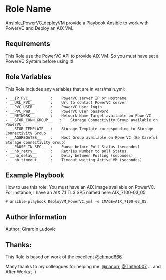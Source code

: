 Role Name
=========

Ansible_PowerVC_deployVM provide a Playbook Ansible to work with PowerVC and Deploy an AIX VM.

Requirements
------------

This Role use the PowerVC API to provide AIX VM. So you must have set a PowerVC System before using it!

Role Variables
--------------

This Role includes any variables that are in vars/main.yml:


	- __IP_PVC__		:	 PowerVC server IP or Hostname 
	- __URL_PVC__		:	 Url to contact PowerVC server
	- __PVC_USER__		:	 PowerVC User login
	- __PVC_PWD__		:	 PowerVC User password
	- __NETWORK__		:	 Network Name Target available on PowerVC
	- __STOR_CONN_GROUP__	:	 Storage Connectivity Group available on PowerVC
	- __STOR_TEMPLATE__	:	 Storage Template corresponding to Storage Connectivity Group
	- __AGGREGATES__	:	 Host Group available on PowerVC (Be Careful Storage Connectivity Group)
	- __PAUSE_IN_SEC__	:	 Pause before Poll Status (secondes)
	- __nb_retry__		:	 Retries Number to poll Status 
	- __nb_delay__		:	 Delay between Polling (secondes)
	- __nb_timeout__	:	 Timeout waiting Active VM (secondes)


Example Playbook
----------------

How to use this role. You must have an AIX image available on PowerVC. For instance, I have an AIX 7.1 TL3 SP5 named here AIX_7100-03_05

```
# ansible-playbook DeployVM_PowerVC.yml -e IMAGE=AIX_7100-03_05
```

Author Information
------------------

Author: Girardin Ludovic

Thanks:
-------
This Role is based on work of the excellent [@chmod666](http://www.chmod666.org).

Many thanks to my colleagues for helping me: [@nanori](https://github.com/nanori), [@Thitho007](https://github.com/Thitho007) ... and After Works ;-)
